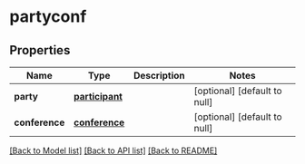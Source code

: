 # partyconf
## Properties

Name | Type | Description | Notes
------------ | ------------- | ------------- | -------------
**party** | [**participant**](participant.md) |  | [optional] [default to null]
**conference** | [**conference**](conference.md) |  | [optional] [default to null]

[[Back to Model list]](../README.md#documentation-for-models) [[Back to API list]](../README.md#documentation-for-api-endpoints) [[Back to README]](../README.md)

